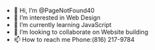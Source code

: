- 👋 Hi, I’m @PageNotFound40
- 👀 I’m interested in Web Design 
- 🌱 I’m currently learning JavaScript
- 💞️ I’m looking to collaborate on Website building
- 📫 How to reach me Phone:(816) 217-9784

<!---
PageNotFound40/PageNotFound40 is a ✨ special ✨ repository because its `README.md` (this file) appears on your GitHub profile.
You can click the Preview link to take a look at your changes.
--->
